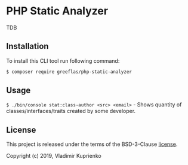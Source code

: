 PHP Static Analyzer
===============

TDB

Installation
------------

To install this CLI tool run following command:

```bash
$ composer require greeflas/php-static-analyzer
```

Usage
-----

`$ ./bin/console stat:class-author <src> <email>` - Shows quantity of classes/interfaces/traits created by some developer.

License
-------

This project is released under the terms of the BSD-3-Clause [license](LICENSE).

Copyright (c) 2019, Vladimir Kuprienko
